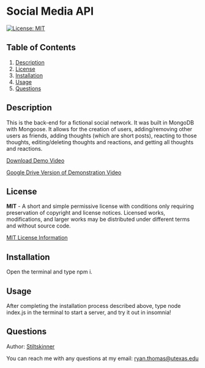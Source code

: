 # Social Media API

[![License: MIT](https://img.shields.io/badge/License-MIT-yellow.svg)](https://opensource.org/licenses/MIT)

## Table of Contents
<ol>
  <li><a href="#description">Description</a></li> 
<li><a href="#license">License</a></li>
  <li><a href="#installation">Installation</a></li>
  <li><a href="#usage">Usage</a></li>
  <li><a href="#questions">Questions</a></li>

</ol>

## Description
This is the back-end for a fictional social network. It was built in MongoDB with Mongoose. It allows for the creation of users, adding/removing other users as friends, adding thoughts (which are short posts), reacting to those thoughts, editing/deleting thoughts and reactions, and getting all thoughts and reactions.

<a id="raw-url" href="https://github.com/Stiltskinner/Social-Network-API/blob/main/Social%20Network%20API%20Demo.mp4" download="RT-Social-API-Demo">Download Demo Video</a>

[Google Drive Version of Demonstration Video](https://drive.google.com/file/d/1KkoiLJdD9VuitQVcjzlHnwWmRufSCYR3/view?usp=sharing)
    
## License
**MIT** - A short and simple permissive license with conditions only requiring preservation of copyright and license notices. Licensed works, modifications, and larger works may be distributed under different terms and without source code. 

  [MIT License Information](https://github.com/git/git-scm.com/blob/main/MIT-LICENSE.txt)
## Installation
Open the terminal and type npm i. 

## Usage
After completing the installation process described above, type node index.js in the terminal to start a server, and try it out in insomnia!

## Questions
Author: [Stiltskinner](https://github.com/Stiltskinner)

You can reach me with any questions at my email: [ryan.thomas@utexas.edu](mailto:ryan.thomas@utexas.edu)
